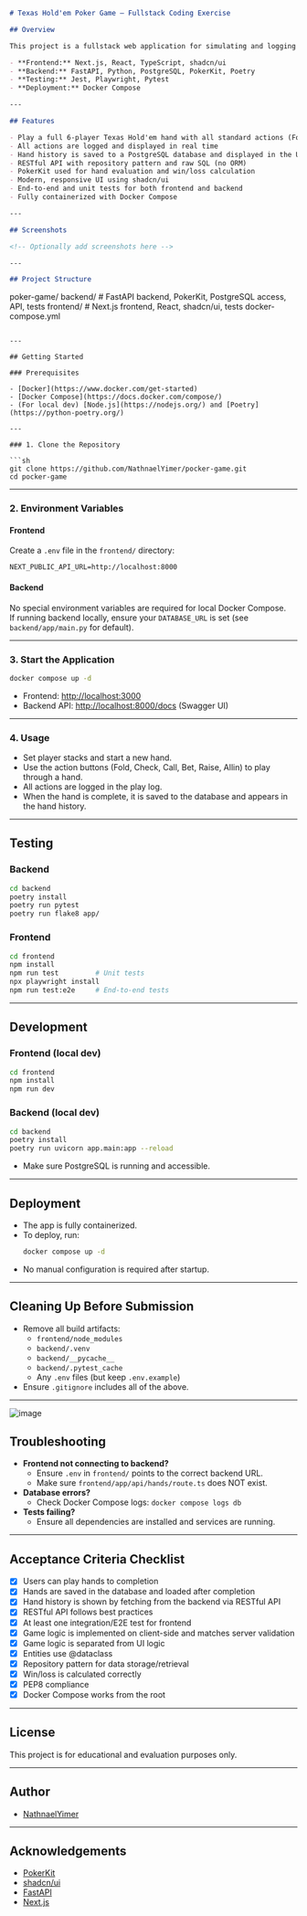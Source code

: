 
```markdown
# Texas Hold'em Poker Game – Fullstack Coding Exercise

## Overview

This project is a fullstack web application for simulating and logging 6-player Texas Hold'em poker hands. It is designed as a coding exercise to demonstrate proficiency in modern web development, backend design, and end-to-end testing.

- **Frontend:** Next.js, React, TypeScript, shadcn/ui
- **Backend:** FastAPI, Python, PostgreSQL, PokerKit, Poetry
- **Testing:** Jest, Playwright, Pytest
- **Deployment:** Docker Compose

---

## Features

- Play a full 6-player Texas Hold'em hand with all standard actions (Fold, Check, Call, Bet, Raise, Allin)
- All actions are logged and displayed in real time
- Hand history is saved to a PostgreSQL database and displayed in the UI
- RESTful API with repository pattern and raw SQL (no ORM)
- PokerKit used for hand evaluation and win/loss calculation
- Modern, responsive UI using shadcn/ui
- End-to-end and unit tests for both frontend and backend
- Fully containerized with Docker Compose

---

## Screenshots

<!-- Optionally add screenshots here -->

---

## Project Structure

```
poker-game/
  backend/      # FastAPI backend, PokerKit, PostgreSQL access, API, tests
  frontend/     # Next.js frontend, React, shadcn/ui, tests
  docker-compose.yml
```

---

## Getting Started

### Prerequisites

- [Docker](https://www.docker.com/get-started)
- [Docker Compose](https://docs.docker.com/compose/)
- (For local dev) [Node.js](https://nodejs.org/) and [Poetry](https://python-poetry.org/)

---

### 1. Clone the Repository

```sh
git clone https://github.com/NathnaelYimer/pocker-game.git
cd pocker-game
```

---

### 2. Environment Variables

#### Frontend

Create a `.env` file in the `frontend/` directory:

```
NEXT_PUBLIC_API_URL=http://localhost:8000
```

#### Backend

No special environment variables are required for local Docker Compose.  
If running backend locally, ensure your `DATABASE_URL` is set (see `backend/app/main.py` for default).

---

### 3. Start the Application

```sh
docker compose up -d
```

- Frontend: [http://localhost:3000](http://localhost:3000)
- Backend API: [http://localhost:8000/docs](http://localhost:8000/docs) (Swagger UI)

---

### 4. Usage

- Set player stacks and start a new hand.
- Use the action buttons (Fold, Check, Call, Bet, Raise, Allin) to play through a hand.
- All actions are logged in the play log.
- When the hand is complete, it is saved to the database and appears in the hand history.

---

## Testing

### Backend

```sh
cd backend
poetry install
poetry run pytest
poetry run flake8 app/
```

### Frontend

```sh
cd frontend
npm install
npm run test         # Unit tests
npx playwright install
npm run test:e2e     # End-to-end tests
```

---

## Development

### Frontend (local dev)

```sh
cd frontend
npm install
npm run dev
```

### Backend (local dev)

```sh
cd backend
poetry install
poetry run uvicorn app.main:app --reload
```

- Make sure PostgreSQL is running and accessible.

---

## Deployment

- The app is fully containerized.  
- To deploy, run:
  ```sh
  docker compose up -d
  ```
- No manual configuration is required after startup.

---

## Cleaning Up Before Submission

- Remove all build artifacts:
  - `frontend/node_modules`
  - `backend/.venv`
  - `backend/__pycache__`
  - `backend/.pytest_cache`
  - Any `.env` files (but keep `.env.example`)
- Ensure `.gitignore` includes all of the above.

---
![image](https://github.com/user-attachments/assets/b1efab0d-30c2-406d-9555-5f6b2e89c3e3)

## Troubleshooting

- **Frontend not connecting to backend?**
  - Ensure `.env` in `frontend/` points to the correct backend URL.
  - Make sure `frontend/app/api/hands/route.ts` does NOT exist.
- **Database errors?**
  - Check Docker Compose logs: `docker compose logs db`
- **Tests failing?**
  - Ensure all dependencies are installed and services are running.

---

## Acceptance Criteria Checklist

- [x] Users can play hands to completion
- [x] Hands are saved in the database and loaded after completion
- [x] Hand history is shown by fetching from the backend via RESTful API
- [x] RESTful API follows best practices
- [x] At least one integration/E2E test for frontend
- [x] Game logic is implemented on client-side and matches server validation
- [x] Game logic is separated from UI logic
- [x] Entities use @dataclass
- [x] Repository pattern for data storage/retrieval
- [x] Win/loss is calculated correctly
- [x] PEP8 compliance
- [x] Docker Compose works from the root

---

## License

This project is for educational and evaluation purposes only.

---

## Author

- [NathnaelYimer](https://github.com/NathnaelYimer)

---

## Acknowledgements

- [PokerKit](https://github.com/uoftcprg/pokerkit)
- [shadcn/ui](https://ui.shadcn.com/)
- [FastAPI](https://fastapi.tiangolo.com/)
- [Next.js](https://nextjs.org/)
```

